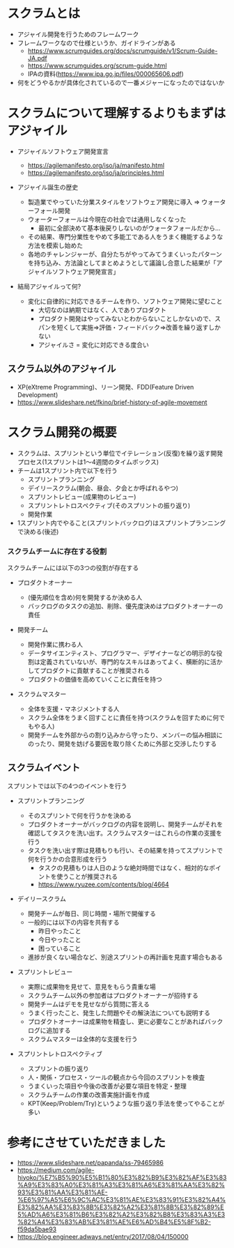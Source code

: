 # スクラムとは

- アジャイル開発を行うためのフレームワーク
- フレームワークなので仕様というか、ガイドラインがある
  - https://www.scrumguides.org/docs/scrumguide/v1/Scrum-Guide-JA.pdf
  - https://www.scrumguides.org/scrum-guide.html
  - IPAの資料(https://www.ipa.go.jp/files/000065606.pdf)
- 何をどうやるかが具体化されているので一番メジャーになったのではないか


# スクラムについて理解するよりもまずはアジャイル

- アジャイルソフトウェア開発宣言
  - https://agilemanifesto.org/iso/ja/manifesto.html
  - https://agilemanifesto.org/iso/ja/principles.html

- アジャイル誕生の歴史
  - 製造業でやっていた分業スタイルをソフトウェア開発に導入 => ウォーターフォール開発
  - ウォーターフォールは今現在の社会では通用しなくなった
    - 最初に全部決めて基本後戻りしないのがウォータフォールだから...
  - その結果、専門分業性をやめて多能工である人をうまく機能するような方法を模索し始めた
  - 各地のチャレンジャーが、自分たちがやってみてうまくいったパターンを持ち込み、方法論としてまとめようとして議論し合意した結果が「アジャイルソフトウェア開発宣言」

- 結局アジャイルって何?
  - 変化に自律的に対応できるチームを作り、ソフトウェア開発に望むこと
    - 大切なのは納期ではなく、人でありプロダクト
    - プロダクト開発はやってみないとわからないことしかないので、スパンを短くして実施=>評価・フィードバック=>改善を繰り返すしかない
    - アジャイルさ = 変化に対応できる度合い

## スクラム以外のアジャイル

- XP(eXtreme Programming)、リーン開発、FDD(Feature Driven Development)
- https://www.slideshare.net/fkino/brief-history-of-agile-movement

# スクラム開発の概要

- スクラムは、スプリントという単位でイテレーション(反復)を繰り返す開発プロセス(1スプリントは1〜4週間のタイムボックス)
- チームは1スプリント内で以下を行う
  - スプリントプランニング
  - デイリースクラム(朝会、昼会、夕会とか呼ばれるやつ)
  - スプリントレビュー(成果物のレビュー)
  - スプリントレトロスペクティブ(そのスプリントの振り返り)
  - 開発作業
- 1スプリント内でやること(スプリントバックログ)はスプリントプランニングで決める(後述)


### スクラムチームに存在する役割

スクラムチームには以下の3つの役割が存在する


- プロダクトオーナー
  - (優先順位を含め)何を開発するか決める人
  - バックログのタスクの追加、削除、優先度決めはプロダクトオーナーの責任
- 開発チーム
  - 開発作業に携わる人
  - データサイエンティスト、プログラマー、デザイナーなどの明示的な役割は定義されていないが、専門的なスキルはあってよく、横断的に活かしてプロダクトに貢献することが推奨される
  - プロダクトの価値を高めていくことに責任を持つ

- スクラムマスター
  - 全体を支援・マネジメントする人
  - スクラム全体をうまく回すことに責任を持つ(スクラムを回すために何でもやる人) 
  - 開発チームを外部からの割り込みから守ったり、メンバーの悩み相談にのったり、開発を妨げる要因を取り除くために外部と交渉したりする


## スクラムイベント

スプリントでは以下の4つのイベントを行う

- スプリントプランニング
  - そのスプリントで何を行うかを決める
  - プロダクトオーナーがバックログの内容を説明し、開発チームがそれを確認してタスクを洗い出す。スクラムマスターはこれらの作業の支援を行う
  - タスクを洗い出す際は見積もりも行い、その結果を持ってスプリントで何を行うかの合意形成を行う
    - タスクの見積もりは人日のような絶対時間ではなく、相対的なポイントを使うことが推奨される
    - https://www.ryuzee.com/contents/blog/4664

- デイリースクラム
  - 開発チームが毎日、同じ時間・場所で開催する
  - 一般的には以下の内容を共有する
    - 昨日やったこと
    - 今日やったこと
    - 困っていること
  - 進捗が良くない場合など、別途スプリントの再計画を見直す場合もある

- スプリントレビュー
  - 実際に成果物を見せて、意見をもらう貴重な場
  - スクラムチーム以外の参加者はプロダクトオーナーが招待する
  - 開発チームはデモを見せながら質問に答える
  - うまく行ったこと、発生した問題やその解決法についても説明する
  - プロダクトオーナーは成果物を精査し、更に必要なことがあればバックログに追加する
  - スクラムマスターは全体的な支援を行う

- スプリントレトロスペクティブ
  - スプリントの振り返り
  - 人・関係・プロセス・ツールの観点から今回のスプリントを検査
  - うまくいった項目や今後の改善が必要な項目を特定・整理
  - スクラムチームの作業の改善実施計画を作成
  - KPT(Keep/Problem/Try)というような振り返り手法を使ってやることが多い


# 参考にさせていただきました

- https://www.slideshare.net/papanda/ss-79465986
- https://medium.com/agile-hiyoko/%E7%B5%90%E5%B1%80%E3%82%B9%E3%82%AF%E3%83%A9%E3%83%A0%E3%81%A3%E3%81%A6%E3%81%AA%E3%82%93%E3%81%AA%E3%81%AE-%E6%97%A5%E6%9C%AC%E3%81%AE%E3%83%91%E3%82%A4%E3%82%AA%E3%83%8B%E3%82%A2%E3%81%8B%E3%82%89%E5%AD%A6%E3%81%B6%E3%82%A2%E3%82%B8%E3%83%A3%E3%82%A4%E3%83%AB%E3%81%AE%E6%AD%B4%E5%8F%B2-f59da5bae93 
- https://blog.engineer.adways.net/entry/2017/08/04/150000

